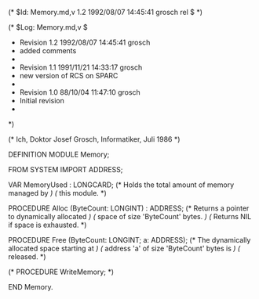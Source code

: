 (* $Id: Memory.md,v 1.2 1992/08/07 14:45:41 grosch rel $ *)

(* $Log: Memory.md,v $
 * Revision 1.2  1992/08/07  14:45:41  grosch
 * added comments
 *
 * Revision 1.1  1991/11/21  14:33:17  grosch
 * new version of RCS on SPARC
 *
 * Revision 1.0  88/10/04  11:47:10  grosch
 * Initial revision
 * 
 *)

(* Ich, Doktor Josef Grosch, Informatiker, Juli 1986 *)

DEFINITION MODULE Memory;

FROM SYSTEM IMPORT ADDRESS;

VAR	  MemoryUsed	: LONGCARD;
			(* Holds the total amount of memory managed by	*)
			(* this module.					*)

PROCEDURE Alloc		(ByteCount: LONGINT) : ADDRESS;
			(* Returns a pointer to dynamically allocated	*)
			(* space of size 'ByteCount' bytes.		*)
			(* Returns NIL if space is exhausted.           *)


PROCEDURE Free		(ByteCount: LONGINT; a: ADDRESS);
			(* The dynamically allocated space starting at	*)
			(* address 'a' of size 'ByteCount' bytes is	*)
			(* released.					*)

(* PROCEDURE WriteMemory; *)

END Memory.



